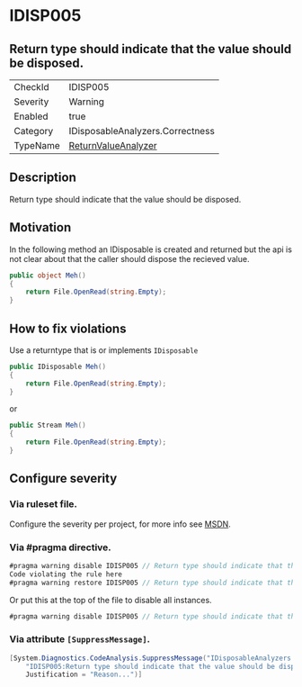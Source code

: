 # IDISP005
## Return type should indicate that the value should be disposed.

<!-- start generated table -->
<table>
<tr>
  <td>CheckId</td>
  <td>IDISP005</td>
</tr>
<tr>
  <td>Severity</td>
  <td>Warning</td>
</tr>
<tr>
  <td>Enabled</td>
  <td>true</td>
</tr>
<tr>
  <td>Category</td>
  <td>IDisposableAnalyzers.Correctness</td>
</tr>
<tr>
  <td>TypeName</td>
  <td><a href="https://github.com/DotNetAnalyzers/IDisposableAnalyzers/blob/master/IDisposableAnalyzers.Analyzers/ReturnValueAnalyzer.cs">ReturnValueAnalyzer</a></td>
</tr>
</table>
<!-- end generated table -->

## Description

Return type should indicate that the value should be disposed.

## Motivation

In the following method an IDisposable is created and returned but the api is not clear about that the caller should dispose the recieved value.

```C#
public object Meh()
{
    return File.OpenRead(string.Empty);
}
```

## How to fix violations

Use a returntype that is or implements `IDisposable`

```C#
public IDisposable Meh()
{
    return File.OpenRead(string.Empty);
}
```

or 

```C#
public Stream Meh()
{
    return File.OpenRead(string.Empty);
}
```
<!-- start generated config severity -->
## Configure severity

### Via ruleset file.

Configure the severity per project, for more info see [MSDN](https://msdn.microsoft.com/en-us/library/dd264949.aspx).

### Via #pragma directive.
```C#
#pragma warning disable IDISP005 // Return type should indicate that the value should be disposed.
Code violating the rule here
#pragma warning restore IDISP005 // Return type should indicate that the value should be disposed.
```

Or put this at the top of the file to disable all instances.
```C#
#pragma warning disable IDISP005 // Return type should indicate that the value should be disposed.
```

### Via attribute `[SuppressMessage]`.

```C#
[System.Diagnostics.CodeAnalysis.SuppressMessage("IDisposableAnalyzers.Correctness", 
    "IDISP005:Return type should indicate that the value should be disposed.", 
    Justification = "Reason...")]
```
<!-- end generated config severity -->